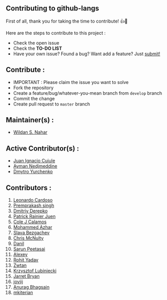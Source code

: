 ## Contributing to github-langs

First of all, thank you for taking the time to contribute! :+1::tada:

Here are the steps to contribute to this project :
- Check the open issue
- Check the **TO-DO LIST**
- Have your own issue? Found a bug? Want add a feature? Just [submit!](https://github.com/wildan3105/github-langs/issues/new)

## Contribute :
- IMPORTANT : Please claim the issue you want to solve
- Fork the repository
- Create a feature/bug/whatever-you-mean branch from `develop` branch
- Commit the change
- Create pull request to `master` branch

## Maintainer(s) :

- [Wildan S. Nahar](https://github.com/wildan3105)

## Active Contributor(s) :

- [Juan Ignacio Cuiule](https://github.com/juancuiule)
- [Ayman Nedjmeddine](https://github.com/IOAyman)
- [Dmytro Yurchenko](https://github.com/metamaker)

## Contributors :

1. [Leonardo Cardoso](https://github.com/Leocardoso94)
2. [Premprakash singh](https://github.com/PREMPRAKASHSINGH)
3. [Dmitriy Derepko](https://github.com/xepozz)
4. [Patrick Rainier Juen](https://github.com/uLan08)
5. [Cole J Calamos](https://github.com/ccalamos)
6. [Mohammed Azhar](https://github.com/azharakbar)
7. [Slava Bezgachev](https://github.com/slavabez)
8. [Chris McNulty](https://github.com/ChrisMcNulty91)
9. [Danil](https://github.com/WarEnek)
10. [Sarun Peetasai](https://github.com/iamham)
11. [Alexey](https://github.com/masquel)
12. [Rohit Yadav](https://github.com/roh77)
13. [Zwtan](https://github.com/zwtan)
14. [Krzysztof Lubiniecki](https://github.com/Klubiniecki)
15. [Jarret Bryan](https://github.com/jarretbryan)
16. [joviij](https://github.com/joviij)
17. [Anurag Bhagsain](https://github.com/abhagsain)
18. [mkiterian](https://github.com/mkiterian)